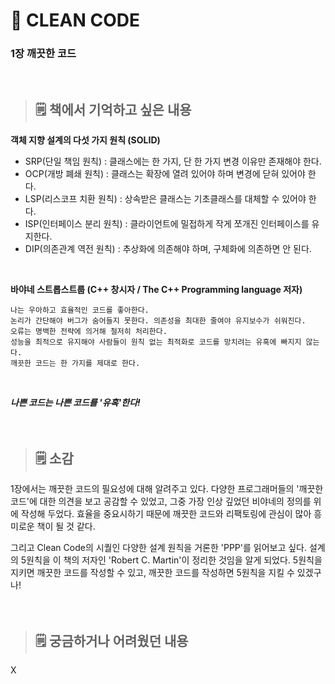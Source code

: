 # **📖 CLEAN CODE**
### **1장 깨끗한 코드**
<br>   

> ## 🗒️ 책에서 기억하고 싶은 내용
**객체 지향 설계의 다섯 가지 원칙 (SOLID)**  
* SRP(단일 책임 원칙) : 클래스에는 한 가지, 단 한 가지 변경 이유만 존재해야 한다.
* OCP(개방 폐쇄 원칙) : 클래스는 확장에 열려 있어야 하며 변경에 닫혀 있어야 한다.
* LSP(리스코프 치환 원칙) : 상속받은 클래스는 기초클래스를 대체할 수 있어야 한다.
* ISP(인터페이스 분리 원칙) : 클라이언트에 밀접하게 작게 쪼개진 인터페이스를 유지한다.
* DIP(의존관계 역전 원칙) : 추상화에 의존해야 하며, 구체화에 의존하면 안 된다.
<br>

**바야네 스트롭스트룹 (C++ 창시자 / The C++ Programming language 저자)**
```
나는 우아하고 효율적인 코드를 좋아한다.
논리가 간단해야 버그가 숨어들지 못한다. 의존성을 최대한 줄여야 유지보수가 쉬워진다.
오류는 명백한 전략에 의거해 철저히 처리한다.
성능을 최적으로 유지해야 사람들이 원칙 없는 최적화로 코드를 망치려는 유혹에 빠지지 않는다.
깨끗한 코드는 한 가지를 제대로 한다.
```
<br>

***나쁜 코드는 나쁜 코드를 '유혹'한다!***
<br><br><br>

> ## 🗒️ 소감
1장에서는 깨끗한 코드의 필요성에 대해 알려주고 있다.
다양한 프로그래머들의 '깨끗한 코드'에 대한 의견을 보고 공감할 수 있었고, 그중 가장 인상 깊었던 비야네의 정의를 위에 작성해 두었다.
효율을 중요시하기 때문에 깨끗한 코드와 리팩토링에 관심이 많아 흥미로운 책이 될 것 같다.

그리고 Clean Code의 시퀄인 다양한 설계 원칙을 거론한 'PPP'를 읽어보고 싶다. 설계의 5원칙을 이 책의 저자인 'Robert C. Martin'이 정리한 것임을 알게 되었다. 5원칙을 지키면 깨끗한 코드를 작성할 수 있고, 깨끗한 코드를 작성하면 5원칙을 지킬 수 있겠구나!
<br><br><br>

> ## 🗒️ 궁금하거나 어려웠던 내용
X
